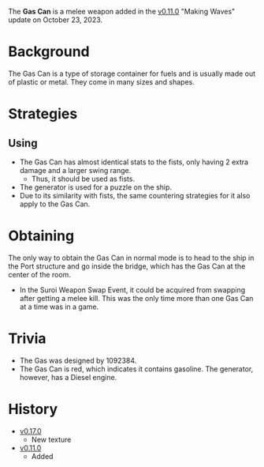The **Gas Can** is a melee weapon added in the [v0.11.0](https://github.com/HasangerGames/suroi/releases/tag/v0.11.0) "Making Waves" update on October 23, 2023.

# Background

The Gas Can is a type of storage container for fuels and is usually made out of plastic or metal. They come in many sizes and shapes.

# Strategies

## Using

- The Gas Can has almost identical stats to the fists, only having 2 extra damage and a larger swing range.
  - Thus, it should be used as fists.
- The generator is used for a puzzle on the ship.
- Due to its similarity with fists, the same countering strategies for it also apply to the Gas Can.

# Obtaining

The only way to obtain the Gas Can in normal mode is to head to the ship in the Port structure and go inside the bridge, which has the Gas Can at the center of the room.

- In the Suroi Weapon Swap Event, it could be acquired from swapping after getting a melee kill. This was the only time more than one Gas Can at a time was in a game.

# Trivia

- The Gas was designed by 1092384.
- The Gas Can is red, which indicates it contains gasoline. The generator, however, has a Diesel engine.

# History

- [v0.17.0](https://github.com/HasangerGames/suroi/releases/tag/v0.17.0)
  - New texture
- [v0.11.0](https://github.com/HasangerGames/suroi/releases/tag/v0.11.0)
  - Added
